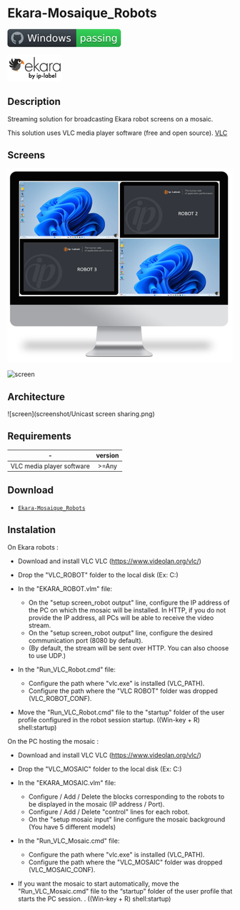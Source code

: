 # Ekara-Mosaique_Robots

![Windows](screenshot/badge.svg)

<img src="screenshot/cropped-ekara_by_ip-label_full_2.webp"> 

## Description
Streaming solution for broadcasting Ekara robot screens on a mosaic.

This solution uses VLC media player software (free and open source). [VLC](https://www.videolan.org/vlc/)

## Screens

![screen](screenshot/Screen.png)

![screen](screenshot/MOSAIQUE-Exemple.gif)

## Architecture
![screen](screenshot/Unicast screen sharing.png)

## Requirements

-|version
--|:--:
VLC media player software|>=Any

## Download

[github-download]: https://github.com/MrGuyTwo/Ekara-Mosaique_Robots/tree/main/releases
 - [`Ekara-Mosaique_Robots`][github-download]

## Instalation

On Ekara robots :
- Download and install VLC VLC (https://www.videolan.org/vlc/)
- Drop the "VLC_ROBOT" folder to the local disk (Ex: C:\)
- In the "EKARA_ROBOT.vlm" file: 
    - On the "setup screen_robot output" line, configure the IP address of the PC on which the mosaic will be installed. In HTTP, if you do not provide the IP address, all PCs will be able to receive the video stream.
    - On the "setup screen_robot output" line, configure the desired communication port (8080 by default).
    - (By default, the stream will be sent over HTTP. You can also choose to use UDP.)

- In the "Run_VLC_Robot.cmd" file: 
    - Configure the path where "vlc.exe" is installed (VLC_PATH). 
    - Configure the path where the "VLC ROBOT" folder was dropped (VLC_ROBOT_CONF).

- Move the "Run_VLC_Robot.cmd" file to the "startup" folder of the user profile configured in the robot session startup. ((Win-key + R) shell:startup) 


On the PC hosting the mosaic :
- Download and install VLC VLC (https://www.videolan.org/vlc/)
- Drop the "VLC_MOSAIC" folder to the local disk (Ex: C:\)
- In the "EKARA_MOSAIC.vlm" file:
    - Configure / Add / Delete the blocks corresponding to the robots to be displayed in the mosaic (IP address / Port).
    - Configure / Add / Delete "control" lines for each robot.
    - On the "setup mosaic input" line configure the mosaic background (You have 5 different models) 

- In the "Run_VLC_Mosaic.cmd" file: 
    - Configure the path where "vlc.exe" is installed (VLC_PATH). 
    - Configure the path where the "VLC_MOSAIC" folder was dropped (VLC_MOSAIC_CONF).

- If you want the mosaic to start automatically, move the "Run_VLC_Mosaic.cmd" file to the “startup” folder of the user profile that starts the PC session. . ((Win-key + R) shell:startup)

